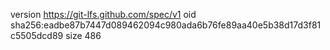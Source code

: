version https://git-lfs.github.com/spec/v1
oid sha256:eadbe87b7447d089462094c980ada6b76fe89aa40e5b38d17d3f81c5505dcd89
size 486
